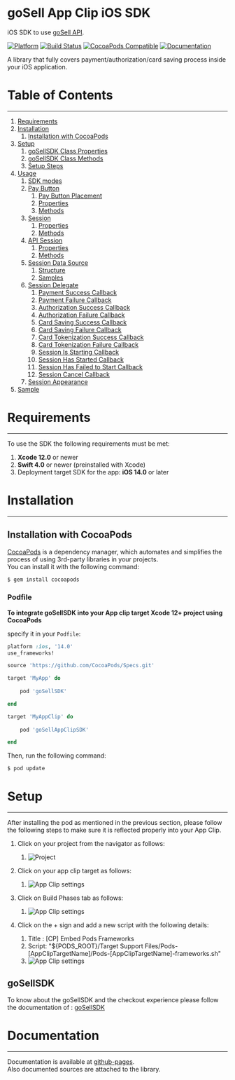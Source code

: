 # goSell App Clip iOS SDK

iOS SDK to use [goSell API][1].

[![Platform](https://img.shields.io/cocoapods/p/goSellAppClipSDK.svg?style=flat)](https://tap-payments.github.io/goSellSDK-iOS)
[![Build Status](https://travis-ci.org/Tap-Payments/goSellSDK-iOS.svg?branch=master)](https://travis-ci.org/Tap-Payments/https://img.shields.io/Tap-Payments/v/goSellAppClipSDK)
[![CocoaPods Compatible](https://img.shields.io/cocoapods/v/goSellAppClipSDK.svg?style=flat)](https://img.shields.io/Tap-Payments/v/goSellAppClipSDK)
[![Documentation](docs/badge.svg)](https://tap-payments.github.io/goSellSDK-iOS)

A library that fully covers payment/authorization/card saving process inside your iOS application.

# Table of Contents 

---

1. [Requirements](#requirements)
2. [Installation](#installation)
   1. [Installation with CocoaPods](#installation_with_cocoapods)
3. [Setup](#setup)
   1. [goSellSDK Class Properties](#setup_gosellsdk_class_properties)
   2. [goSellSDK Class Methods](#setup_gosellsdk_class_methods)
   3. [Setup Steps](#setup_steps)
4. [Usage](#usage)
   1. [SDK modes](#sdk_modes)
   2. [Pay Button](#pay_button)
      1. [Pay Button Placement](#pay_button_placement)
      2. [Properties](#pay_button_properties)
      3. [Methods](#pay_button_methods)
   3. [Session](#session)
      1. [Properties](#session_properties)
       2. [Methods](#session_methods)
   4. [API Session](#api_session)
      1. [Properties](#api_session_properties)
       2. [Methods](#api_session_methods)
   5. [Session Data Source](#session_data_source)
      1. [Structure](#session_data_source_structure)
      2. [Samples](#session_data_source_samples)
   6. [Session Delegate](#session_delegate)
      1. [Payment Success Callback](#payment_success_callback)
      2. [Payment Failure Callback](#payment_failure_callback)
      3. [Authorization Success Callback](#authorization_success_callback)
      4. [Authorization Failure Callback](#authorization_failure_callback)
      5. [Card Saving Success Callback](#card_saving_success_callback)
      6. [Card Saving Failure Callback](#card_saving_failure_callback)
      7. [Card Tokenization Success Callback](#card_tokenization_success_callback)
      8. [Card Tokenization Failure Callback](#card_tokenization_failure_callback)
      9. [Session Is Starting Callback](#session_is_starting_callback)
      10. [Session Has Started Callback](#session_has_started_callback)
      11. [Session Has Failed to Start Callback](#session_has_failed_to_start_callback)
      12. [Session Cancel Callback](#session_cancel_callback)
   7. [Session Appearance](#session_appearance)
5. [Sample](#sample) 
        

<a name="requirements"></a>

# Requirements

---

To use the SDK the following requirements must be met:

1. **Xcode 12.0** or newer
2. **Swift 4.0** or newer (preinstalled with Xcode)   
3. Deployment target SDK for the  app: **iOS 14.0** or later

<a name="installation"></a>

# Installation

---

<a name="installation_with_cocoapods"></a>

## Installation with CocoaPods

[CocoaPods](http://cocoapods.org) is a dependency manager, which automates and simplifies the process of using 3rd-party libraries in your projects.<br>You can install it with the following command:

```bash
$ gem install cocoapods
```

### Podfile

**To integrate goSellSDK into your App clip target Xcode 12+ project using CocoaPods**


specify it in your `Podfile`:

```ruby
platform :ios, '14.0'
use_frameworks!

source 'https://github.com/CocoaPods/Specs.git'

target 'MyApp' do
    
    pod 'goSellSDK'

end

target 'MyAppClip' do
    
    pod 'goSellAppClipSDK'

end
```

Then, run the following command:

```bash
$ pod update
```



<a name="setup"></a>

# Setup

---

After installing the pod as mentioned in the previous section, please follow the following steps to make sure it is reflected properly into your App Clip.

1. Click on your project from the navigator as follows:

   1. ![Project](https://i.ibb.co/zZ1mydr/1.jpg)

2. Click on your app clip target as follows:

   1. ![App Clip settings](https://i.ibb.co/jDHzjSR/2.jpg)

3. Click on Build Phases tab as follows:

   1. ![App Clip settings](https://i.ibb.co/MCDkTMy/3.jpg)

4. Click on the + sign and add a new script with the following details:

   1. Title : [CP] Embed Pods Frameworks
   2. Script: "${PODS_ROOT}/Target Support Files/Pods-[AppClipTargetName]/Pods-[AppClipTargetName]-frameworks.sh"
   3. ![App Clip settings](https://i.ibb.co/3Wd6qzh/4.jpg)

   

   <a name="setup_gosellsdk_class_properties"></a>

## goSellSDK 

To know about the goSellSDK and the checkout experience please follow the documentation of : [goSellSDK](https://github.com/Tap-Payments/goSellSDK-iOS) 



# Documentation

---



Documentation is available at [github-pages][3].<br>
Also documented sources are attached to the library.

[1]:https://www.tap.company/developers/
[2]:Example
[3]:https://tap-payments.github.io/goSellSDK-iOS/
